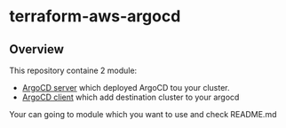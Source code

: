 # terraform-aws-argocd

## Overview 
This repository containe 2 module:
* [ArgoCD server](github.com/dedicatted/terraform-aws-argocd/argocd-server) which deployed ArgoCD tou your cluster.
* [ArgoCD client](github.com/dedicatted/terraform-aws-argocd/argocd-client) which add destination cluster to your argocd

Your can going to module which you want to use and check README.md